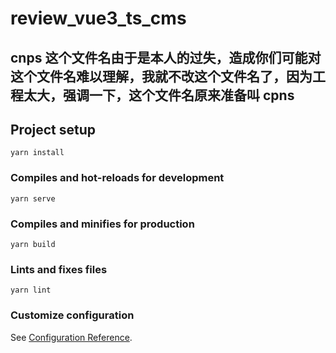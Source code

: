 # review_vue3_ts_cms

## cnps 这个文件名由于是本人的过失，造成你们可能对这个文件名难以理解，我就不改这个文件名了，因为工程太大，强调一下，这个文件名原来准备叫 cpns

## Project setup

```
yarn install
```

### Compiles and hot-reloads for development

```
yarn serve
```

### Compiles and minifies for production

```
yarn build
```

### Lints and fixes files

```
yarn lint
```

### Customize configuration

See [Configuration Reference](https://cli.vuejs.org/config/).
